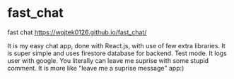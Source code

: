 # fast_chat
fast chat 
https://wojtek0126.github.io/fast_chat/

It is my easy chat app, done with React.js, with use of few extra libraries. It is super simple and uses firestore database for backend. Test mode. It logs user with google. You literally can leave me suprise with some stupid comment. It is more like "leave me a suprise message" app:)
